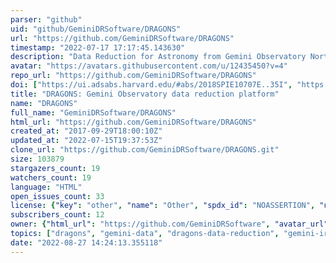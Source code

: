 ```yaml
---
parser: "github"
uid: "github/GeminiDRSoftware/DRAGONS"
url: "https://github.com/GeminiDRSoftware/DRAGONS"
timestamp: "2022-07-17 17:17:45.143630"
description: "Data Reduction for Astronomy from Gemini Observatory North and South"
avatar: "https://avatars.githubusercontent.com/u/12435450?v=4"
repo_url: "https://github.com/GeminiDRSoftware/DRAGONS"
doi: ["https://ui.adsabs.harvard.edu/#abs/2018SPIE10707E..35I", "https://ui.adsabs.harvard.edu/abs/2018ascl.soft11002A/abstract"]
title: "DRAGONS: Gemini Observatory data reduction platform"
name: "DRAGONS"
full_name: "GeminiDRSoftware/DRAGONS"
html_url: "https://github.com/GeminiDRSoftware/DRAGONS"
created_at: "2017-09-29T18:00:10Z"
updated_at: "2022-07-15T19:37:53Z"
clone_url: "https://github.com/GeminiDRSoftware/DRAGONS.git"
size: 103879
stargazers_count: 19
watchers_count: 19
language: "HTML"
open_issues_count: 33
license: {"key": "other", "name": "Other", "spdx_id": "NOASSERTION", "url": null, "node_id": "MDc6TGljZW5zZTA="}
subscribers_count: 12
owner: {"html_url": "https://github.com/GeminiDRSoftware", "avatar_url": "https://avatars.githubusercontent.com/u/12435450?v=4", "login": "GeminiDRSoftware", "type": "Organization"}
topics: ["dragons", "gemini-data", "dragons-data-reduction", "gemini-iraf", "astronomy", "gemini-observatory"]
date: "2022-08-27 14:24:13.355118"
---
```

